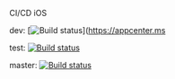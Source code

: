 CI/CD iOS 


dev: [![Build status](https://build.appcenter.ms/v0.1/apps/4b85ec21-f1c1-436b-af16-1b8bf8b76a28/branches/dev/badge)](https://appcenter.ms

test: [![Build status](https://build.appcenter.ms/v0.1/apps/08093b7e-3977-40d7-938b-a7c3c9422c47/branches/test/badge)](https://appcenter.ms)

master: [![Build status](https://build.appcenter.ms/v0.1/apps/08093b7e-3977-40d7-938b-a7c3c9422c47/branches/main/badge)](https://appcenter.ms)
